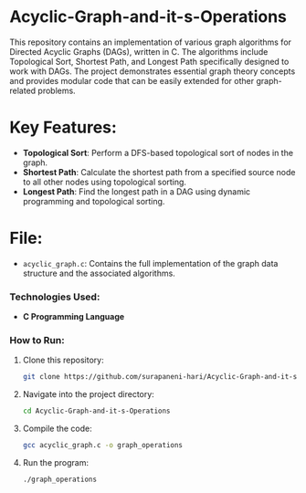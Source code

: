 # Acyclic-Graph-and-it-s-Operations
This repository contains an implementation of various graph algorithms for Directed Acyclic Graphs (DAGs), written in C. The algorithms include Topological Sort, Shortest Path, and Longest Path specifically designed to work with DAGs. The project demonstrates essential graph theory concepts and provides modular code that can be easily extended for other graph-related problems.

# Key Features:
- **Topological Sort**: Perform a DFS-based topological sort of nodes in the graph.
- **Shortest Path**: Calculate the shortest path from a specified source node to all other nodes using topological sorting.
- **Longest Path**: Find the longest path in a DAG using dynamic programming and topological sorting.

# File:
- `acyclic_graph.c`: Contains the full implementation of the graph data structure and the associated algorithms.

### Technologies Used:
- **C Programming Language**

### **How to Run:**
1. Clone this repository:
   ```bash
   git clone https://github.com/surapaneni-hari/Acyclic-Graph-and-it-s-Operations.git
   ```
2. Navigate into the project directory:
   ```bash
   cd Acyclic-Graph-and-it-s-Operations
   ```
3. Compile the code:
   ```bash
   gcc acyclic_graph.c -o graph_operations
   ```
4. Run the program:
   ```bash
   ./graph_operations
   ```
